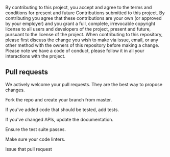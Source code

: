By contributing to this project, you accept and agree to the terms and conditions for present and future Contributions submitted to this project. By contributing you agree that these contributions are your own (or approved by your employer) and you grant a full, complete, irrevocable copyright license to all users and developers of the project, present and future, pursuant to the license of the project. When contributing to this repository, please first discuss the change you wish to make via issue, email, or any other method with the owners of this repository before making a change. Please note we have a code of conduct, please follow it in all your interactions with the project.

## Pull requests

We actively welcome your pull requests. They are the best way to propose changes.

Fork the repo and create your branch from master.

If you've added code that should be tested, add tests.

If you've changed APIs, update the documentation.

Ensure the test suite passes.

Make sure your code linters.

Issue that pull request
